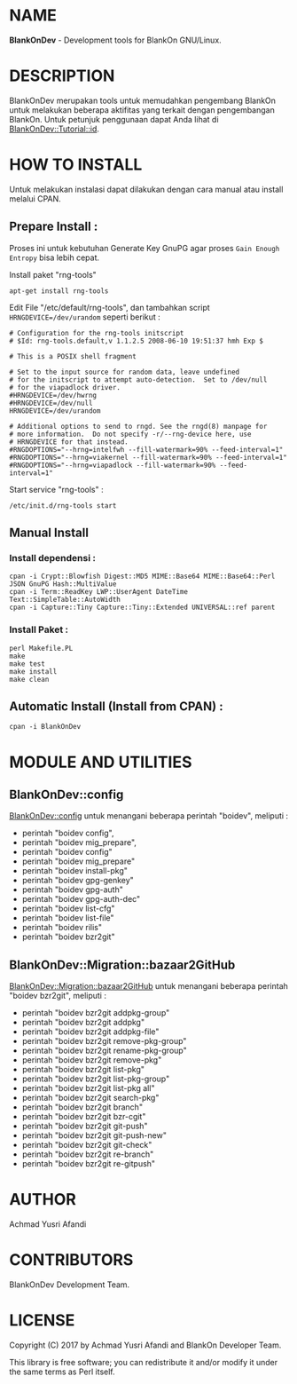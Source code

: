 # NAME
**BlankOnDev** - Development tools for BlankOn GNU/Linux.

# DESCRIPTION

BlankOnDev merupakan tools untuk memudahkan pengembang BlankOn untuk melakukan 
beberapa aktifitas yang terkait dengan pengembangan BlankOn.
Untuk petunjuk penggunaan dapat Anda lihat di 
[BlankOnDev::Tutorial::id](https://metacpan.org/pod/distribution/BlankOnDev/lib/BlankOnDev/Tutorial/id.pod).

# HOW TO INSTALL

Untuk melakukan instalasi dapat dilakukan dengan cara manual
atau install melalui CPAN.

## Prepare Install :
Proses ini untuk kebutuhan Generate Key GnuPG agar proses `Gain Enough Entropy` bisa lebih cepat.

Install paket "rng-tools"
    
    apt-get install rng-tools 

Edit File "/etc/default/rng-tools", dan tambahkan script `HRNGDEVICE=/dev/urandom`
seperti berikut :

    # Configuration for the rng-tools initscript
    # $Id: rng-tools.default,v 1.1.2.5 2008-06-10 19:51:37 hmh Exp $
    
    # This is a POSIX shell fragment
    
    # Set to the input source for random data, leave undefined
    # for the initscript to attempt auto-detection.  Set to /dev/null
    # for the viapadlock driver.
    #HRNGDEVICE=/dev/hwrng
    #HRNGDEVICE=/dev/null
    HRNGDEVICE=/dev/urandom
    
    # Additional options to send to rngd. See the rngd(8) manpage for
    # more information.  Do not specify -r/--rng-device here, use
    # HRNGDEVICE for that instead.
    #RNGDOPTIONS="--hrng=intelfwh --fill-watermark=90% --feed-interval=1"
    #RNGDOPTIONS="--hrng=viakernel --fill-watermark=90% --feed-interval=1"
    #RNGDOPTIONS="--hrng=viapadlock --fill-watermark=90% --feed-interval=1"
    
Start service "rng-tools" :
    
    /etc/init.d/rng-tools start

## Manual Install

### Install dependensi :
    
    cpan -i Crypt::Blowfish Digest::MD5 MIME::Base64 MIME::Base64::Perl JSON GnuPG Hash::MultiValue
    cpan -i Term::ReadKey LWP::UserAgent DateTime Text::SimpleTable::AutoWidth
    cpan -i Capture::Tiny Capture::Tiny::Extended UNIVERSAL::ref parent

### Install Paket :
    
    perl Makefile.PL
    make
    make test
    make install
    make clean

## Automatic Install (Install from CPAN) :
    cpan -i BlankOnDev

# MODULE AND UTILITIES

## BlankOnDev::config

[BlankOnDev::config](https://metacpan.org/pod/BlankOnDev::config) untuk menangani beberapa perintah "boidev", meliputi :
- perintah "boidev config",
- perintah "boidev mig_prepare",
- perintah "boidev config"
- perintah "boidev mig_prepare"
- perintah "boidev install-pkg"
- perintah "boidev gpg-genkey"
- perintah "boidev gpg-auth"
- perintah "boidev gpg-auth-dec"
- perintah "boidev list-cfg"
- perintah "boidev list-file"
- perintah "boidev rilis"
- perintah "boidev bzr2git"

## BlankOnDev::Migration::bazaar2GitHub

[BlankOnDev::Migration::bazaar2GitHub](https://metacpan.org/pod/BlankOnDev::Migration::bazaar2GitHub)
untuk menangani beberapa perintah "boidev bzr2git", meliputi :
- perintah "boidev bzr2git addpkg-group"
- perintah "boidev bzr2git addpkg"
- perintah "boidev bzr2git addpkg-file"
- perintah "boidev bzr2git remove-pkg-group"
- perintah "boidev bzr2git rename-pkg-group"
- perintah "boidev bzr2git remove-pkg"
- perintah "boidev bzr2git list-pkg"
- perintah "boidev bzr2git list-pkg-group"
- perintah "boidev bzr2git list-pkg all"
- perintah "boidev bzr2git search-pkg"
- perintah "boidev bzr2git branch"
- perintah "boidev bzr2git bzr-cgit"
- perintah "boidev bzr2git git-push"
- perintah "boidev bzr2git git-push-new"
- perintah "boidev bzr2git git-check"
- perintah "boidev bzr2git re-branch"
- perintah "boidev bzr2git re-gitpush"

# AUTHOR

Achmad Yusri Afandi

# CONTRIBUTORS

BlankOnDev Development Team.

# LICENSE

Copyright (C) 2017 by Achmad Yusri Afandi and BlankOn Developer Team.

This library is free software; you can redistribute it and/or modify
it under the same terms as Perl itself.